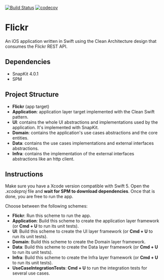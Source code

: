 [![Build Status](https://app.bitrise.io/app/5bbecc687c1ffc9f/status.svg?token=M4hB1gsIdrCoIFujgaGvDA)](https://app.bitrise.io/app/5bbecc687c1ffc9f) [![codecov](https://codecov.io/gh/matheusvds/Flickr/branch/develop/graph/badge.svg?token=N9X2X40WFE)](https://codecov.io/gh/matheusvds/Flickr)


# Flickr
An iOS application written in Swift using the Clean Architecture design that consumes the Flickr REST API.

## Dependencies
- SnapKit 4.0.1
- SPM

## Project Structure

- **Flickr** (app target)
- **Application**: application layer target implemented with the Clean Swift pattern.
- **UI**: contains the whole UI abstractions and implementations used by the application. It's implemented with SnapKit.
- **Domain**: contains the application's use cases abstractions and the core entities.
- **Data**: contains the use cases implementations and external interfaces abstractions.
- **Infra**: contains the implementation of the external interfaces abstractions like an http client.

## Instructions

Make sure you have a Xcode version compatible with Swift 5. Open the *.xcodeproj* file and **wait for SPM to download dependencies**. 
Once that is done, you are free to run the app.

Choose between the following schemes:
- **Flickr**: Run this scheme to run the app.
- **Application**: Build this scheme to create the application layer framework (or **Cmd + U** to run its unit tests).
- **UI**: Build this scheme to create the UI layer framework (or **Cmd + U** to run its unit tests).
- **Domain**: Build this scheme to create the Domain layer framework.
- **Data**: Build this scheme to create the Data layer framework (or **Cmd + U** to run its unit tests).
- **Infra**: Build this scheme to create the Infra layer framework (or **Cmd + U** to run its unit tests).
- **UseCaseIntegrationTests**: **Cmd + U** to run the integration tests for several use cases.
